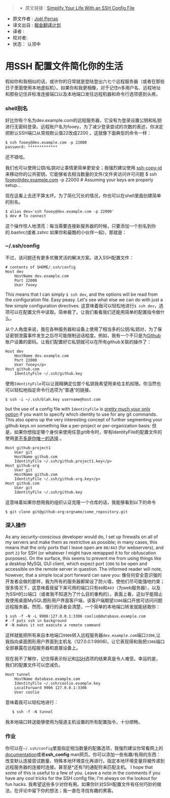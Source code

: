 >* 原文链接 : [Simplify Your Life With an SSH Config File](http://nerderati.com/2011/03/17/simplify-your-life-with-an-ssh-config-file/)
* 原文作者 : [Joël Perras](http://nerderati.com/about/)
* 译文出自 : [掘金翻译计划](https://github.com/xitu/gold-miner)
* 译者 : 
* 校对者: 
* 状态： 认领中

# 用SSH  配置文件简化你的生活

假如你和我相似的话，或许你的日常就是登陆登出六七个远程服务器（或者在那些日子里面使用本地虚拟机）。如果你和我更相像，对于记住n多用户名、远程地址和那些记住非标准连接端口以及本地端口发往远程机器和命令行选项感到头疼。

### shell别名

好比你有个名为dev.example.com的远程服务器，它没有为登录设置公钥和私钥进行无密码登录。远程账户名为fooey，为了减少登录尝试的次数的表述，你决定把默认SSH端口从常规默认值22改成2200 。这就像下面典型的命令一样：

    $ ssh fooey@dev.example.com -p 22000
    password: *************

还不错哈。

我们也可以使用公钥/私钥对让事情更简单更安全；我强烈建议使用 [ssh-copy-id](http://linux.die.net/man/1/ssh-copy-id)来移动你的公共密钥。它能够省去相当数量的文件/文件夹访问许可问题
    $ ssh fooey@dev.example.com -p 22000
    # Assuming your keys are properly setup…

现在这看上去还不算太坏。为了简化冗长的情况，你也可以在shell里面创建简单的别名。

    $ alias dev='ssh fooey@dev.example.com -p 22000'
    $ dev # To connect

这个操作惊人地漂亮：每当需要连接新服务器的时候，只要添加一个别名到你的.bashrc(或者.zshrc 如果你和最酷的小伙伴一起)，那就是：

### ~/.ssh/config

不过，该问题还有更多优雅灵活的解决方案。进入SSH配置文件：

    # contents of $HOME/.ssh/config
    Host dev
        HostName dev.example.com
        Port 22000
        User fooey

This means that I can simply `$ ssh dev`, and the options will be read from the configuration file. Easy peasy. Let's see what else we can do with just a few simple configuration directives.
这意味着我可以轻松地进行`$ ssh dev`，选项可以在配置文件中读取。简单极了。让我们看看我们还能用简单的配置指令做什么。


从个人角度来说，我在各种服务器和设备上使用了相当多的公钥/私钥对，为了保证密钥泄露事件发生之后尽可能限制迫话程度。例如，我有一个不只是为[Github](https://github.com/jperras) 账户设置的密码。让我们配置好它私钥就可以在所有github关联的操作了：

    Host dev
        HostName dev.example.com
        Port 22000
        User fooey</p>
    Host github.com
        IdentityFile ~/.ssh/github.key


使用`IdentityFile`可以让我精确定位那个私钥我希望用来给主机权限。你当然也可以轻松地指定命令行选项为”普通“的链接。

    $ ssh -i ~/.ssh/blah.key username@host.com


but the use of a config file with `IdentityFile` is [pretty much your only option](https://git.wiki.kernel.org/index.php/GitTips#How_to_pass_ssh_options_in_git.3F) if you want to specify which identity to use for any git commands. This also opens up the very interesting concept of further segmenting your github keys on something like a per-project or per-organization basis:
但是，如果你想指定哪个身份来使用任意git命令时，带有IdentityFile的配置文件的使用[差不多是你唯一的选择](https://git.wiki.kernel.org/index.php/GitTips#How_to_pass_ssh_options_in_git.3F) 。

    Host github-project1
        User git
        HostName github.com
        IdentityFile ~/.ssh/github.project1.key</p>
    Host github-org
        User git
        HostName github.com
        IdentityFile ~/.ssh/github.org.key</p>
    Host github.com
        User git
        IdentityFile ~/.ssh/github.key


这意味着如果你想用我的组织认证克隆一个仓库的话，我能够看到以下的命令


    $ git clone git@github-org:orgname/some_repository.git


### 深入操作

As any security-conscious developer would do, I set up firewalls on all of my servers and make them as restrictive as possible; in many cases, this means that the only ports that I leave open are `80/443` (for webservers), and port `22` for SSH (or whatever I might have remapped it to for obfuscation purposes). On the surface, this seems to prevent me from using things like a desktop MySQL GUI client, which expect port `3306` to be open and accessible on the remote server in question. The informed reader will note, however, that a simple local port forward can save you:
像任何安全意识强的开发者会做的那样，我为所有的服务器都架设了防火墙，使他们尽可能强地约束；很多情况下，这意味着我留下来可用的端口只有`80`和`443`（为web服务器），以及为SSH的`22`端口（或者我不知道为了什么目的重构的）。表面上看，这似乎能阻止我使用桌面MySQL图形用户界面客户端，该客户端期望`3306`端口开放可访问问题远程服务器。然而，懂行的读者会清楚，一个简单的本地端口转发就能拯救你：

    $ ssh -f -N -L 9906:127.0.0.1:3306 coolio@database.example.com
    # -f puts ssh in background
    # -N makes it not execute a remote command



这样就能把所有来自本地端口`9906`转入远程服务器`dev.example.com`端口`3306`,让我指向桌面图形用户界面到主机名（127.0.0.1:9906)，让它表现得和我把`3306`端口全部暴露在远程服务器和直接设备上。


现在我不了解你，记住得表示标记和[SSH](http://linux.die.net/man/1/ssh)选项的结果真是令人难受。幸运的是，我们的配置文件可以您减负。

    Host tunnel
        HostName database.example.com
        IdentityFile ~/.ssh/coolio.example.key
        LocalForward 9906 127.0.0.1:3306
        User coolio



意味着我可以轻松地进行：
```
   $ ssh -f -N tunnel

```
我本地端口转送能够使用为隧道主机设置的所有配置指令，十分顺畅。

### 作业


你可以在`~/.ssh/config`里面指定相当数量的配置选项，我强烈建议你常看网上的[documentation](http://linux.die.net/man/5/ssh_config)或者**ssh_config** man网页。你可以添加一些有趣/有用的东西：改变默认连接尝试数量、特殊本地环境变化再进行。指定本地环境变量将被传递到远程服务器的连接时连接。甚至是*还有?的通配符来匹配主机。
I hope that some of this is useful to a few of you. Leave a note in the comments if you have any cool tricks for the SSH config file; I'm always on the lookout for fun hacks.
我希望这些多少对你有用。如果你针对SSH配置文件有任何巧妙的做法，在评论中留下你的想法；我一直在寻找有趣的黑客。
